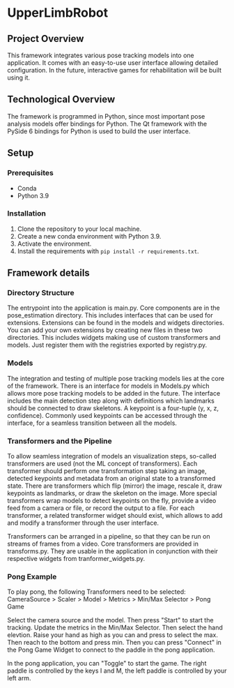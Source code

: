 # UpperLimbRobot

## Project Overview

This framework integrates various pose tracking models into one application.
It comes with an easy-to-use user interface allowing detailed configuration.
In the future, interactive games for rehabilitation will be built using it.


## Technological Overview

The framework is programmed in Python, since most important pose analysis models
offer bindings for Python. The Qt framework with the PySide 6 bindings
for Python is used to build the user interface.


## Setup
### Prerequisites
- Conda
- Python 3.9

### Installation
1. Clone the repository to your local machine.
2. Create a new conda environment with Python 3.9.
3. Activate the environment.
4. Install the requirements with `pip install -r requirements.txt`.


## Framework details

### Directory Structure
The entrypoint into the application is main.py. Core components are in the
pose_estimation directory. This includes interfaces that can be used for
extensions. Extensions can be found in the models and widgets directories.
You can add your own extensions by creating new files in these two directories.
This includes widgets making use of custom transformers and models. Just register
them with the registries exported by registry.py.

### Models
The integration and testing of multiple pose tracking models lies at the core
of the framework. There is an interface for models in Models.py which allows
more pose tracking models to be added in the future. The interface includes
the main detection step along with definitions which landmarks should be
connected to draw skeletons. A keypoint is a four-tuple (y, x, z, confidence).
Commonly used keypoints can be accessed through the interface, for a seamless
transition between all the models.

### Transformers and the Pipeline
To allow seamless integration of models an visualization steps, so-called
transformers are used (not the ML concept of transformers). Each transformer
should perform one transformation step taking an image, detected keypoints
and metadata from an original state to a transformed state. There are
transformers which flip (mirror) the image, rescale it, draw keypoints as
landmarks, or draw the skeleton on the image. More special transformers wrap
models to detect keypoints on the fly, provide a video feed from a camera or
file, or record the output to a file. For each transformer, a related
transformer widget should exist, which allows to add and modify a transformer
through the user interface.

Transformers can be arranged in a pipeline, so that they can be run on streams
of frames from a video. Core transformers are provided in transforms.py. They
are usable in the application in conjunction with their respective widgets from 
tranformer_widgets.py.


### Pong Example
To play pong, the following Transformers need to be selected:
CameraSource > Scaler > Model > Metrics > Min/Max Selector > Pong Game

Select the camera source and the model. Then press "Start" to start the
tracking. Update the metrics in the Min/Max Selector. Then select the hand
elevtion. Raise your hand as high as you can and press to select the max.
Then reach to the bottom and press min. Then you can press "Connect" in the
Pong Game Widget to connect to the paddle in the pong application.

In the pong application, you can "Toggle" to start the game. The right paddle
is controlled by the keys I and M, the left paddle is controlled by your left
arm.
